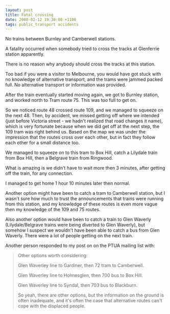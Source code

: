 ```yaml
---
layout: post
title: Fatal crossing
date: 2008-02-12 19:30:08 +1100
tags: public_transport accidents
---
```


No trains between Burnley and Camberwell stations.

A fatality occurred when somebody tried to cross the tracks at Glenferrie station apparently.

There is no reason why anybody should cross the tracks at this station.

Too bad if you were a visitor to Melbourne, you would have got stuck with no knowledge of alternative transport, and the trams were jammed packed full. No alternative transport or information was provided.

After the train eventually started moving again, we got to Burnley station, and worked north to Tram route 75. This was too full to get on.

So we noticed route 48 crossed route 109, and we managed to squeeze on the next 48. Then, by accident, we missed getting off where we intended (just before Victoria street - we hadn't realized that road changes it name), which is very fortunate because when we did get off at the next
step, the 109 tram was right behind us. Based on the map we was under the impression that the routes cross over each other, but in fact they follow each other for a small distance too.

We managed to squeeze on to this tram to Box Hill, catch a Lilydale train from Box Hill, then a Belgrave train from Ringwood.

What is amazing is we didn't have to wait more then 3 minutes, after getting off the train, for any connection.

I managed to get home 1 hour 10 minutes later then normal.

Another option might have been to catch a tram to Camberwell station, but I wasn't sure how much to trust the announcements that trains were running from this station, and my knowledge of these routes is even more vague then my knowledge of the 109 and 75 routes.

Also another option would have been to catch a train to Glen Waverly (Lilydale/Belgrave trains were being diverted to Glen Waverly), but somehow I suspect we wouldn't have been able to catch a bus from Glen Waverly. There were a lot of people getting on the next train.

Another person responded to my post on on the PTUA mailing list with:

<blockquote>
<p>Other options worth considering:</p>

<p>Glen Waverley line to Gardiner, then 72 tram to Camberwell.</p>

<p>Glen Waverley line to Holmesglen, then 700 bus to Box Hill.</p>

<p>Glen Waverley line to Syndal, then 703 bus to Blackburn.</p>

<p>So yeah, there are other options, but the information on the ground is often inadequate, and it's often the case that alternative routes can't cope with the displaced people.</p>
</blockquote>
